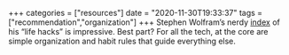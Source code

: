 +++
categories = ["resources"]
date = "2020-11-30T19:33:37"
tags = ["recommendation","organization"]
+++
Stephen Wolfram’s nerdy [index](https://writings.stephenwolfram.com/2019/02/seeking-the-productive-life-some-details-of-my-personal-infrastructure/) of his “life hacks” is impressive. Best part? For all the tech, at the core are simple organization and habit rules that guide everything else.
               